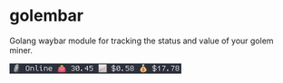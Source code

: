 # golembar
Golang waybar module for tracking the status and value of your golem miner.

<img src="https://github.com/bwoff11/golembar/blob/master/img/sample.png" align="center"
     alt="Size Limit logo by Anton Lovchikov" width="303" height="18">

